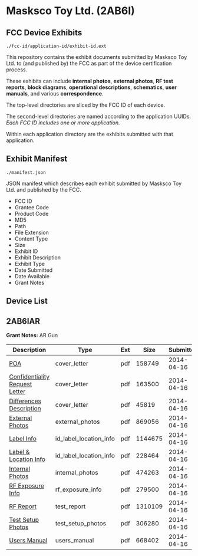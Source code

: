 # Masksco Toy Ltd. (2AB6I)
## FCC Device Exhibits

```
./fcc-id/application-id/exhibit-id.ext
```

This repository contains the exhibit documents submitted by Masksco Toy Ltd. to (and published by) the FCC as part of the device certification process.

These exhibits can include **internal photos**, **external photos**, **RF test reports**, **block diagrams**, **operational descriptions**, **schematics**, **user manuals**, and various **correspondence**.

The top-level directories are sliced by the FCC ID of each device.

The second-level directories are named according to the application UUIDs. *Each FCC ID includes one or more application.*

Within each application directory are the exhibits submitted with that application. 

## Exhibit Manifest

```
./manifest.json
```

JSON manifest which describes each exhibit submitted by Masksco Toy Ltd. and published by the FCC.

- FCC ID
- Grantee Code
- Product Code
- MD5
- Path
- File Extension
- Content Type
- Size
- Exhibit ID
- Exhibit Description
- Exhibit Type
- Date Submitted
- Date Available
- Grant Notes

## Device List
## 2AB6IAR
**Grant Notes:** AR Gun

| Description | Type | Ext | Size | Submitted | Available |
| ----------- | ---- | --- | ---- | --------- | --------- |
| [POA](2AB6IAR/102076f9a179911acf105ec4d77e25ea/2243960.pdf) | cover_letter | pdf | 158749 | 2014-04-16 | 2014-04-17 |
| [Confidentiality Request Letter](2AB6IAR/102076f9a179911acf105ec4d77e25ea/2243961.pdf) | cover_letter | pdf | 163500 | 2014-04-16 | 2014-04-17 |
| [Differences Description](2AB6IAR/102076f9a179911acf105ec4d77e25ea/2243962.pdf) | cover_letter | pdf | 45819 | 2014-04-16 | 2014-04-17 |
| [External Photos](2AB6IAR/102076f9a179911acf105ec4d77e25ea/2243966.pdf) | external_photos | pdf | 869056 | 2014-04-16 | 2014-04-17 |
| [Label Info](2AB6IAR/102076f9a179911acf105ec4d77e25ea/2243968.pdf) | id_label_location_info | pdf | 1144675 | 2014-04-16 | 2014-04-17 |
| [Label & Location Info](2AB6IAR/102076f9a179911acf105ec4d77e25ea/2243969.pdf) | id_label_location_info | pdf | 228464 | 2014-04-16 | 2014-04-17 |
| [Internal Photos](2AB6IAR/102076f9a179911acf105ec4d77e25ea/2243967.pdf) | internal_photos | pdf | 474263 | 2014-04-16 | 2014-04-17 |
| [RF Exposure Info](2AB6IAR/102076f9a179911acf105ec4d77e25ea/2243973.pdf) | rf_exposure_info | pdf | 279500 | 2014-04-16 | 2014-04-17 |
| [RF Report](2AB6IAR/102076f9a179911acf105ec4d77e25ea/2243971.pdf) | test_report | pdf | 1310109 | 2014-04-16 | 2014-04-17 |
| [Test Setup Photos](2AB6IAR/102076f9a179911acf105ec4d77e25ea/2243972.pdf) | test_setup_photos | pdf | 306280 | 2014-04-16 | 2014-04-17 |
| [Users Manual](2AB6IAR/102076f9a179911acf105ec4d77e25ea/2243970.pdf) | users_manual | pdf | 668402 | 2014-04-16 | 2014-04-17 |
